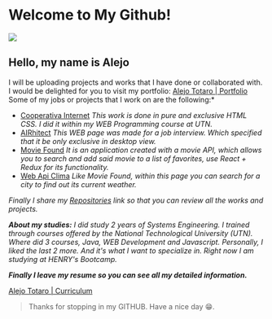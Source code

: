 # Welcome to My Github!

![](https://media.giphy.com/media/3o6ZtpxSZbQRRnwCKQ/giphy.gif)

## Hello, my name is Alejo

  I will be uploading projects and works that I have done or collaborated with.
I would be delighted for you to visit my portfolio: [Alejo Totaro | Portfolio](https://atotaro98.github.io/index.html)
Some of my jobs or projects that I work on are the following:* 

 - [Cooperativa Internet](https://github.com/Atotaro98/Cooperativa_Internet) *This work is done in pure and exclusive HTML CSS. I did it within my WEB Programming course at UTN.*
 - [AIRhitect](https://github.com/Atotaro98/AIRhitect) *This WEB page was made for a job interview. Which specified that it be only exclusive in desktop view.*
 - [Movie Found](https://github.com/Atotaro98/ApiPeliculas) *It is an application created with a movie API, which allows you to search and add said movie to a list of favorites, use React + Redux for its functionality.*
 - [Web Api Clima](https://github.com/Atotaro98/ApiClima) *Like Movie Found, within this page you can search for a city to find out its current weather.*



  *Finally I share my [Repositories](https://github.com/Atotaro98?tab=repositories) link so that you can review all the works and projects.*


***About my studies:***
*I did study 2 years of Systems Engineering. I trained through courses offered by the National Technological University (UTN).
Where did  3 courses, Java, WEB Development and Javascript. Personally, I liked the last 2 more. And it's what I want to specialize in. Right now I am studying at HENRY's Bootcamp.*

***Finally I leave my resume so you can see all my detailed information.***

[Alejo Totaro | Curriculum](https://atotaro98.github.io/cv/CVAlejoTotaro.pdf)

> Thanks for stopping in my GITHUB. Have a nice day 😁.
